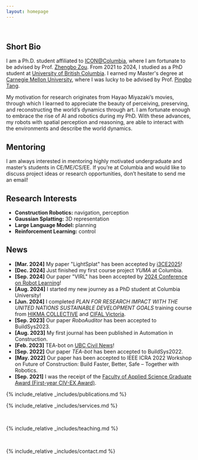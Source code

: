 ```yaml
---
layout: homepage
---
```

<br>

## Short Bio

I am a Ph.D. student affiliated to [ICON@Columbia](https://intelconstructlab.github.io/index.html), where I am fortunate to be advised by Prof. [Zhengbo Zou](https://scholar.google.com/citations?user=-p51P1kAAAAJ&hl=en). From 2021 to 2024, I studied as a PhD student at [University of British Columbia](https://www.ubc.ca/). I earned my Master's degree at [Carnegie Mellon University](https://www.cmu.edu/), where I was lucky to be advised by Prof. [Pingbo Tang](https://scholar.google.com/citations?user=U43hPn8AAAAJ&hl=en).

My motivation for research originates from Hayao Miyazaki’s movies, through which I learned to appreciate the beauty of perceiving, preserving, and reconstructing the world’s dynamics through art. I am fortunate enough to embrace the rise of AI and robotics during my PhD. With these advances, my robots with spatial perception and reasoning, are able to interact with the environments and describe the world dynamics. 

## Mentoring
I am always interested in mentoring highly motivated undergraduate and master’s students in CE/ME/CS/EE. If you’re at Columbia and would like to discuss project ideas or research opportunities, don’t hesitate to send me an email!

## Research Interests

- **Construction Robotics:** navigation, perception
- **Gaussian Splatting:** 3D representation
- **Large Language Model:** planning
- **Reinforcement Learning:** control


## News

- **[Mar. 2024]** My paper "LightSplat" has been accepted by [i3CE2025](https://www.lsu.edu/eng/cm/i3ce2025/)!
- **[Dec. 2024]** Just finished my first course project _YUMA_ at Columbia.
- **[Sep. 2024]** Our paper "VIRL" has been accepted by [2024 Conference on Robot Learning](https://www.corl.org/home)!
- **[Aug. 2024]** I started my new journey as a PhD student at Columbia University!
- **[Jun. 2024]** I completed _PLAN FOR RESEARCH IMPACT WITH THE UNITED NATIONS SUSTAINABLE DEVELOPMENT GOALS_ training course from [HIKMA COLLECTIVE](https://www.hikma.studio/collective) and [CIFAL Victoria](https://www.uvic.ca/about-uvic/cifal/index.php).
- **[Sep. 2023]** Our paper _RoboAuditor_ has been accepted to BuildSys2023.
- **[Aug. 2023]** My first journal has been published in Automation in Construction.
- **[Feb. 2023]** TEA-bot on [UBC Civil News](https://civil.ubc.ca/professor-zhengbo-zou-leverages-robotics-to-enhance-building-efficiency/)!
- **[Sep. 2022]** Our paper _TEA-bot_ has been accepted to BuildSys2022.
- **[May. 2022]** Our paper has been accepted to IEEE ICRA 2022 Workshop on Future of Construction: Build Faster, Better, Safe – Together with Robotics.
- **[Sep. 2021]** I was the receipt of the [Faculty of Applied Science Graduate Award (First-year CIV-EX Award)](https://students.ubc.ca/enrolment/finances/award-search/vancouver/faculty-applied-science/general/6434).

{% include_relative _includes/publications.md %}

{% include_relative _includes/services.md %}

<br>

{% include_relative _includes/teaching.md %}

<br>

{% include_relative _includes/contact.md %}

